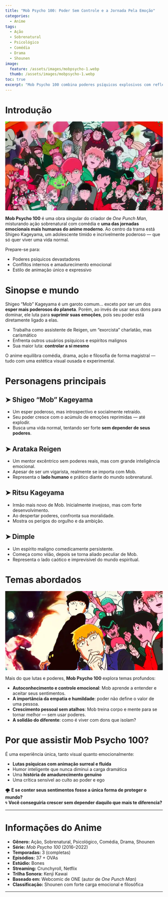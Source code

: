 ```yaml
---
title: "Mob Psycho 100: Poder Sem Controle e a Jornada Pela Emoção"
categories:
  - Anime
tags:
  - Ação
  - Sobrenatural
  - Psicológico
  - Comédia
  - Drama
  - Shounen
image:
  feature: /assets/images/mobpsycho-1.webp
  thumb: /assets/images/mobpsycho-1.webp
toc: true
excerpt: "Mob Psycho 100 combina poderes psíquicos explosivos com reflexões emocionais profundas, trazendo uma história de autodescoberta, controle e humanidade em meio ao caos sobrenatural."
---
```


# Introdução

![Mob em um de seus momentos de explosão emocional.](/assets/images/mobpsycho-1.webp)

**Mob Psycho 100** é uma obra singular do criador de *One Punch Man*, misturando ação sobrenatural com comédia e **uma das jornadas emocionais mais humanas do anime moderno**. Ao centro da trama está Shigeo Kageyama, um adolescente tímido e incrivelmente poderoso — que só quer viver uma vida normal.

Prepare-se para:

- Poderes psíquicos devastadores  
- Conflitos internos e amadurecimento emocional  
- Estilo de animação único e expressivo  

# Sinopse e mundo

Shigeo “Mob” Kageyama é um garoto comum… exceto por ser um dos **esper mais poderosos do planeta**. Porém, ao invés de usar seus dons para dominar, ele luta para **suprimir suas emoções**, pois seu poder está diretamente ligado a elas.

- Trabalha como assistente de Reigen, um “exorcista” charlatão, mas carismático  
- Enfrenta outros usuários psíquicos e espíritos malignos  
- Sua maior luta: **controlar a si mesmo**

O anime equilibra comédia, drama, ação e filosofia de forma magistral — tudo com uma estética visual ousada e experimental.

# Personagens principais

## ➤ **Shigeo “Mob” Kageyama**
- Um esper poderoso, mas introspectivo e socialmente retraído.  
- Seu poder cresce com o acúmulo de emoções reprimidas — até explodir.  
- Busca uma vida normal, tentando ser forte **sem depender de seus poderes**.

## ➤ **Arataka Reigen**
- Um mentor excêntrico sem poderes reais, mas com grande inteligência emocional.  
- Apesar de ser um vigarista, realmente se importa com Mob.  
- Representa o **lado humano** e prático diante do mundo sobrenatural.

## ➤ **Ritsu Kageyama**
- Irmão mais novo de Mob. Inicialmente invejoso, mas com forte desenvolvimento.  
- Ao despertar poderes, confronta sua moralidade.  
- Mostra os perigos do orgulho e da ambição.

## ➤ **Dimple**
- Um espírito maligno comedicamente persistente.  
- Começa como vilão, depois se torna aliado peculiar de Mob.  
- Representa o lado caótico e imprevisível do mundo espiritual.

# Temas abordados

![Mob e Reigen enfrentando mais do que apenas espíritos.](/assets/images/mobpsycho-2.webp)

Mais do que lutas e poderes, **Mob Psycho 100** explora temas profundos:

- **Autoconhecimento e controle emocional**: Mob aprende a entender e aceitar seus sentimentos.  
- **A importância da empatia e humildade**: poder não define o valor de uma pessoa.  
- **Crescimento pessoal sem atalhos**: Mob treina corpo e mente para se tornar melhor — sem usar poderes.  
- **A solidão do diferente**: como é viver com dons que isolam?

# Por que assistir Mob Psycho 100?

É uma experiência única, tanto visual quanto emocionalmente:

- **Lutas psíquicas com animação surreal e fluida**  
- Humor inteligente que nunca diminui a carga dramática  
- Uma **história de amadurecimento genuíno**  
- Uma crítica sensível ao culto ao poder e ego

🌪️ **E se conter seus sentimentos fosse a única forma de proteger o mundo?**  
🌀 **Você conseguiria crescer sem depender daquilo que mais te diferencia?**

---

# Informações do Anime

- **Gênero:** Ação, Sobrenatural, Psicológico, Comédia, Drama, Shounen  
- **Série:** *Mob Psycho 100* (2016–2022)  
- **Temporadas:** 3 (completas)  
- **Episódios:** 37 + OVAs  
- **Estúdio:** Bones  
- **Streaming:** Crunchyroll, Netflix  
- **Trilha Sonora:** Kenji Kawai  
- **Baseado em:** Webcomic de ONE (autor de *One Punch Man*)  
- **Classificação:** Shounen com forte carga emocional e filosófica

---
